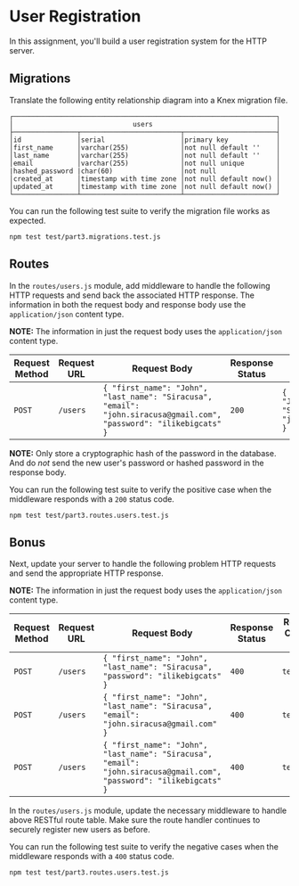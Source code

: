 # User Registration

In this assignment, you'll build a user registration system for the HTTP server.

## Migrations

Translate the following entity relationship diagram into a Knex migration file.

```text
┌──────────────────────────────────────────────────────────────────┐
│                              users                               │
├────────────────┬─────────────────────────┬───────────────────────┤
│id              │serial                   │primary key            │
│first_name      │varchar(255)             │not null default ''    │
│last_name       │varchar(255)             │not null default ''    │
│email           │varchar(255)             │not null unique        │
|hashed_password |char(60)                 │not null               │
│created_at      │timestamp with time zone │not null default now() │
│updated_at      │timestamp with time zone │not null default now() │
└────────────────┴─────────────────────────┴───────────────────────┘
```

You can run the following test suite to verify the migration file works as expected.

```shell
npm test test/part3.migrations.test.js
```

## Routes

In the `routes/users.js` module, add middleware to handle the following HTTP requests and send back the associated HTTP response. The information in both the request body and response body use the `application/json` content type.

**NOTE:** The information in just the request body uses the `application/json` content type.

| Request Method | Request URL        | Request Body                                                                                                        | Response Status | Response Body                                                                                  |
|----------------|--------------------|---------------------------------------------------------------------------------------------------------------------|-----------------|------------------------------------------------------------------------------------------------|
| `POST`         | `/users`           | `{ "first_name": "John", "last_name": "Siracusa", "email": "john.siracusa@gmail.com", "password": "ilikebigcats" }` | `200`           | `{ id: 2, "first_name": "John", "last_name": "Siracusa", "email": "john.siracusa@gmail.com" }` |


**NOTE:** Only store a cryptographic hash of the password in the database. And do _not_ send the new user's password or hashed password in the response body.

You can run the following test suite to verify the positive case when the middleware responds with a `200` status code.

```shell
npm test test/part3.routes.users.test.js
```

## Bonus

Next, update your server to handle the following problem HTTP requests and send the appropriate HTTP response.

**NOTE:** The information in just the request body uses the `application/json` content type.

| Request Method | Request URL        | Request Body                                                                                                        | Response Status | Response Content-Type | Response Body                |
|----------------|--------------------|---------------------------------------------------------------------------------------------------------------------|-----------------|-----------------------|------------------------------|
| `POST`         | `/users`           | `{ "first_name": "John", "last_name": "Siracusa", "password": "ilikebigcats" }`                                     | `400`           | `text/plain`          | `Email must not be blank`    |
| `POST`         | `/users`           | `{ "first_name": "John", "last_name": "Siracusa", "email": "john.siracusa@gmail.com" }`                             | `400`           | `text/plain`          | `Password must not be blank` |
| `POST`         | `/users`           | `{ "first_name": "John", "last_name": "Siracusa", "email": "john.siracusa@gmail.com", "password": "ilikebigcats" }` | `400`           | `text/plain`          | `Email already exists`       |

In the `routes/users.js` module, update the necessary middleware to handle above RESTful route table. Make sure the route handler continues to securely register new users as before.

You can run the following test suite to verify the negative cases when the middleware responds with a `400` status code.

```shell
npm test test/part3.routes.users.test.js
```
